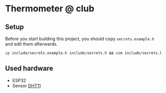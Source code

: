 # Thermometer @ club

## Setup

Before you start building this project, you should copy `secrets.example.h` and edit them afterwards.

```sh
cp include/secrets.example.h include/secrets.h && vim include/secrets.h
```

## Used hardware

- ESP32
- Sensor [DHT11](https://www.laskakit.cz/arduino-senzor-teploty-a-vlhkosti-vzduchu-dht11--modul/)

